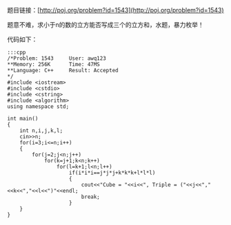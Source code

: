 <!--
.. title: POJ 1543 Perfect Cubes C++版
.. slug: poj-1543
.. date: 2013-04-07T08:52:01+08:00
.. tags:
.. link:
.. description:
.. type: text
-->

题目链接：[http://poj.org/problem?id=1543](http://poj.org/problem?id=1543)


题意不难，求小于n的数的立方能否写成三个的立方和，水题，暴力枚举！


代码如下：

	:::cpp
	/*Problem: 1543		User: awq123
	**Memory: 256K		Time: 47MS
	**Language: C++		Result: Accepted
	*/
	#include <iostream>
	#include <cstdio>
	#include <cstring>
	#include <algorithm>
	using namespace std;

	int main()
	{
		int n,i,j,k,l;
		cin>>n;
		for(i=3;i<=n;i++)
		{
			for(j=2;j<n;j++)
				for(k=j+1;k<n;k++)
					for(l=k+1;l<n;l++)
						if(i*i*i==j*j*j+k*k*k+l*l*l)
						{
							cout<<"Cube = "<<i<<", Triple = ("<<j<<","<<k<<","<<l<<")"<<endl;
							break;
						}
		}
	}
